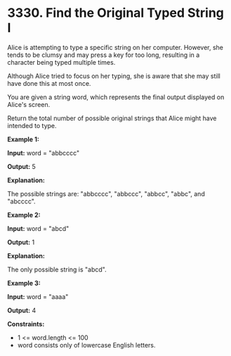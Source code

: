 # 3330. Find the Original Typed String I
Alice is attempting to type a specific string on her computer. However, she tends to be clumsy and may press a key for too long, resulting in a character being typed multiple times.

Although Alice tried to focus on her typing, she is aware that she may still have done this at most once.

You are given a string word, which represents the final output displayed on Alice's screen.

Return the total number of possible original strings that Alice might have intended to type.

**Example 1:**

**Input:** word = "abbcccc"

**Output:** 5

**Explanation:**

The possible strings are: "abbcccc", "abbccc", "abbcc", "abbc", and "abcccc".


**Example 2:**

**Input:** word = "abcd"

**Output:** 1

**Explanation:**

The only possible string is "abcd".


**Example 3:**

**Input:** word = "aaaa"

**Output:** 4

 

**Constraints:**

* 1 <= word.length <= 100
* word consists only of lowercase English letters.

